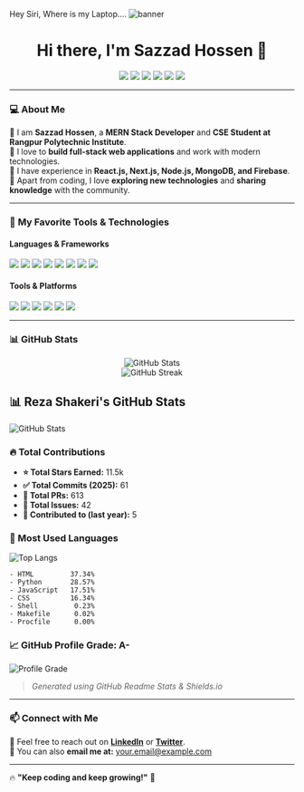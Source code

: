 Hey Siri, Where is my Laptop....
![banner](https://github.com/webDevSazzad/webDevSazzad/assets/121819610/80f4e059-6e5d-4a6e-baf3-7071792be9a9)


<h1 align="center"> 
  Hi there, I'm Sazzad Hossen 👋
</h1>

<p align="center">
  <a href="https://instagram.com/yourprofile"><img src="https://img.shields.io/badge/INSTAGRAM-E4405F?style=for-the-badge&logo=instagram&logoColor=white"></a>
  <a href="https://www.youtube.com/yourchannel"><img src="https://img.shields.io/badge/YOUTUBE-FF0000?style=for-the-badge&logo=youtube&logoColor=white"></a>
  <a href="https://twitter.com/yourprofile"><img src="https://img.shields.io/badge/TWITTER-1DA1F2?style=for-the-badge&logo=twitter&logoColor=white"></a>
  <a href="https://linkedin.com/in/yourprofile"><img src="https://img.shields.io/badge/LINKEDIN-0077B5?style=for-the-badge&logo=linkedin&logoColor=white"></a>
  <a href="https://t.me/yourprofile"><img src="https://img.shields.io/badge/TELEGRAM-26A5E4?style=for-the-badge&logo=telegram&logoColor=white"></a>
  <a href="https://github.com/yourprofile"><img src="https://img.shields.io/badge/GITHUB-181717?style=for-the-badge&logo=github&logoColor=white"></a>
</p>

---

### 💻 **About Me**
🔹 I am **Sazzad Hossen**, a **MERN Stack Developer** and **CSE Student at Rangpur Polytechnic Institute**.  
🔹 I love to **build full-stack web applications** and work with modern technologies.  
🔹 I have experience in **React.js, Next.js, Node.js, MongoDB, and Firebase**.  
🔹 Apart from coding, I love **exploring new technologies** and **sharing knowledge** with the community.  

---

### 🚀 **My Favorite Tools & Technologies**
#### **Languages & Frameworks**  
<p align="left">
  <img src="https://img.shields.io/badge/Javascript-F7DF1E?style=for-the-badge&logo=javascript&logoColor=black">
  <img src="https://img.shields.io/badge/React-61DAFB?style=for-the-badge&logo=react&logoColor=black">
  <img src="https://img.shields.io/badge/Next.js-000000?style=for-the-badge&logo=nextdotjs&logoColor=white">
  <img src="https://img.shields.io/badge/Node.js-339933?style=for-the-badge&logo=nodedotjs&logoColor=white">
  <img src="https://img.shields.io/badge/Express.js-000000?style=for-the-badge&logo=express&logoColor=white">
  <img src="https://img.shields.io/badge/MongoDB-4EA94B?style=for-the-badge&logo=mongodb&logoColor=white">
  <img src="https://img.shields.io/badge/Tailwind_CSS-06B6D4?style=for-the-badge&logo=tailwindcss&logoColor=white">
  <img src="https://img.shields.io/badge/Bootstrap-7952B3?style=for-the-badge&logo=bootstrap&logoColor=white">
</p>

#### **Tools & Platforms**  
<p align="left">
  <img src="https://img.shields.io/badge/Firebase-FFCA28?style=for-the-badge&logo=firebase&logoColor=black">
  <img src="https://img.shields.io/badge/Git-F05032?style=for-the-badge&logo=git&logoColor=white">
  <img src="https://img.shields.io/badge/Github-181717?style=for-the-badge&logo=github&logoColor=white">
  <img src="https://img.shields.io/badge/Postman-FF6C37?style=for-the-badge&logo=postman&logoColor=white">
  <img src="https://img.shields.io/badge/Vercel-000000?style=for-the-badge&logo=vercel&logoColor=white">
  <img src="https://img.shields.io/badge/Docker-2496ED?style=for-the-badge&logo=docker&logoColor=white">
</p>

---

### 📊 **GitHub Stats**
<p align="center">
  <img src="https://github-readme-stats.vercel.app/api?username=yourgithubusername&show_icons=true&theme=radical" alt="GitHub Stats">
  <br/>
  <img src="https://github-readme-streak-stats.herokuapp.com/?user=yourgithubusername&theme=radical" alt="GitHub Streak">
</p>

## 📊 Reza Shakeri's GitHub Stats

![GitHub Stats](https://github-readme-stats.vercel.app/api?username=rezashakeri&show_icons=true&theme=radical)

### 🔥 Total Contributions
- **⭐ Total Stars Earned:** 11.5k
- **✅ Total Commits (2025):** 61
- **🔀 Total PRs:** 613
- **🐞 Total Issues:** 42
- **📌 Contributed to (last year):** 5

### 🚀 Most Used Languages
![Top Langs](https://github-readme-stats.vercel.app/api/top-langs/?username=rezashakeri&layout=compact&theme=radical)

```plaintext
- HTML         37.34%
- Python       28.57%
- JavaScript   17.51%
- CSS          16.34%
- Shell         0.23%
- Makefile      0.02%
- Procfile      0.00%
```

### 📈 GitHub Profile Grade: A-
![Profile Grade](https://img.shields.io/badge/Grade-A%2D-green)

> *Generated using GitHub Readme Stats & Shields.io*

---

### 📫 **Connect with Me**
💬 Feel free to reach out on **[LinkedIn](https://linkedin.com/in/yourprofile)** or **[Twitter](https://twitter.com/yourprofile)**.  
📩 You can also **email me at:** your.email@example.com  

---

🔥 **"Keep coding and keep growing!"** 🚀  



